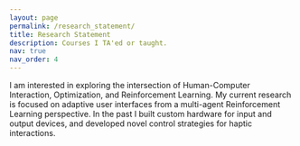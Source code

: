 ```yaml
---
layout: page
permalink: /research_statement/
title: Research Statement
description: Courses I TA'ed or taught.
nav: true
nav_order: 4
---
```


I am interested in exploring the intersection of Human-Computer Interaction, Optimization, and Reinforcement Learning. My current research is focused on adaptive user interfaces from a multi-agent Reinforcement Learning perspective. In the past I built custom hardware for input and output devices, and developed novel control strategies for haptic interactions.
